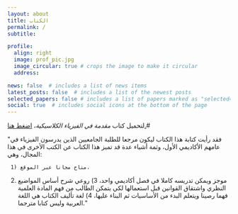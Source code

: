```yaml
---
layout: about
title: الكتاب
permalink: /
subtitle: 

profile:
  align: right
  image: prof_pic.jpg
  image_circular: true # crops the image to make it circular
  address:

news: false  # includes a list of news items
latest_posts: false  # includes a list of the newest posts
selected_papers: false # includes a list of papers marked as "selected={true}"
social: true  # includes social icons at the bottom of the page
---
```


 
  لتحميل كتاب _مقدمة في الفيزياء الكلاسيكية_، [اضغط هنا.](https://ahmed-alkharusi.github.io)#
  
 "فقد رأيت كتابة هذا الكتاب ليكون مرجعا للطلبة الجامعيين الذين يدرسون الفيزياء في عامهم الأكاديمي الأول، وثمة أشياء عدة  قد تميز هذا الكتاب عن الكتب الأخرى في هذا المجال، وهي:

     1) متاح مجانا عبر الموقع، 
  2) موجز ويمكن تدريسه كاملا في فصل أكاديمي واحد، 
    3) روعي شرح أساس المواضيع النظري واشتقاق القوانين قبل استعمالها لكي يتمكن الطالب من فهم المادة العلمية فهما رصينا ويتعلم البدء من الأساسيات ثم البناء عليها،
    4) لغة تأليف الكتاب هي اللغة العربية وليس كتابا مترجما." 
     



